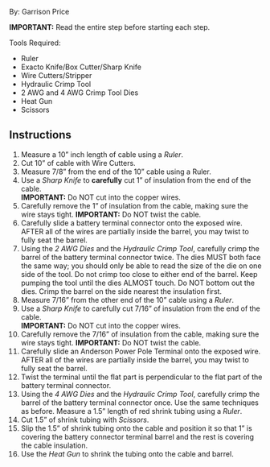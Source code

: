 By: Garrison Price

**IMPORTANT:** Read the entire step before starting each step.

Tools Required:

- Ruler
- Exacto Knife/Box Cutter/Sharp Knife
- Wire Cutters/Stripper
- Hydraulic Crimp Tool
- 2 AWG and 4 AWG Crimp Tool Dies
- Heat Gun
- Scissors

## Instructions

1. Measure a 10” inch  length of cable using a *Ruler*.
2. Cut 10” of cable with Wire Cutters.
3. Measure 7/8” from the end of the 10” cable using a Ruler.
4. Use a *Sharp Knife* to **carefully** cut 1” of insulation from the end of the cable.  
**IMPORTANT:** Do NOT cut into the copper wires.
5. Carefully remove the 1” of insulation from the cable, making sure the wire stays tight. 
**IMPORTANT:** Do NOT twist the cable.
6. Carefully slide a battery terminal connector onto the exposed wire. AFTER all of the wires are partially inside the barrel, you may twist to fully seat the barrel.
7. Using the *2 AWG Dies* and the *Hydraulic Crimp Tool*, carefully crimp the barrel of the battery terminal connector twice. The dies MUST both face the same way; you should only be able to read the size of the die on one side of the tool. Do not crimp too close to either end of the barrel. Keep pumping the tool until the dies ALMOST touch. Do NOT bottom out the dies. Crimp the barrel on the side nearest the insulation first.
8. Measure 7/16” from the other end of the 10” cable using a *Ruler*.
9. Use a *Sharp Knife* to carefully cut 7/16” of insulation from the end of the cable.  
**IMPORTANT:** Do NOT cut into the copper wires.
10. Carefully remove the 7/16” of insulation from the cable, making sure the wire stays tight. 
**IMPORTANT:** Do NOT twist the cable.
11. Carefully slide an Anderson Power Pole Terminal onto the exposed wire. AFTER all of the wires are partially inside the barrel, you may twist to fully seat the barrel.  
12. Twist the terminal until the flat part is perpendicular to the flat part of the battery terminal connector.  
13. Using the *4 AWG Dies* and the *Hydraulic Crimp Tool*, carefully crimp the barrel of the battery terminal connector once. Use the same techniques as before.
Measure a 1.5” length of red shrink tubing using a *Ruler*.
14. Cut 1.5” of shrink tubing with *Scissors*.
15. Slip the 1.5” of shrink tubing onto the cable and position it so that 1” is covering the battery connector terminal barrel and the rest is covering the cable insulation.
16. Use the *Heat Gun* to shrink the tubing onto the cable and barrel.